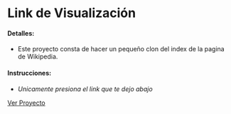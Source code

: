 # Link de Visualización

#### Detalles:

- Este proyecto consta de hacer un pequeño clon del index de la pagina de Wikipedia.

#### Instrucciones:

- _Unicamente presiona el link que te dejo abajo_

[Ver Proyecto](https://aricanomx.github.io/aricanoMX_platzi.github.io/Curso%20de%20HTML%20y%20CSS/Curso%20Pr%C3%A1ctico%20de%20HTML%20y%20CSS/Clon_Wikipedia/index.html)
